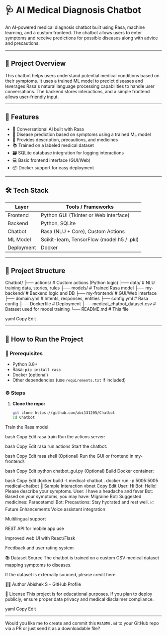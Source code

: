 # 🩺 AI Medical Diagnosis Chatbot

An AI-powered medical diagnosis chatbot built using Rasa, machine learning, and a custom frontend. The chatbot allows users to enter symptoms and receive predictions for possible diseases along with advice and precautions.

---

## 📌 Project Overview

This chatbot helps users understand potential medical conditions based on their symptoms. It uses a trained ML model to predict diseases and leverages Rasa's natural language processing capabilities to handle user conversations. The backend stores interactions, and a simple frontend allows user-friendly input.

---

## 🎯 Features

- 🤖 Conversational AI built with Rasa
- 🧠 Disease prediction based on symptoms using a trained ML model
- 💊 Provides description, precautions, and medicines
- 📚 Trained on a labeled medical dataset
- 🗃️ SQLite database integration for logging interactions
- 💻 Basic frontend interface (GUI/Web)
- 📦 Docker support for easy deployment

---

## 🛠️ Tech Stack

| Layer         | Tools / Frameworks                        |
|--------------|--------------------------------------------|
| Frontend     | Python GUI (Tkinter or Web Interface)     |
| Backend      | Python, SQLite                            |
| Chatbot      | Rasa (NLU + Core), Custom Actions         |
| ML Model     | Scikit-learn, TensorFlow (model.h5 / .pkl)|
| Deployment   | Docker                                    |

---

## 📂 Project Structure

Chatbot/
├── actions/ # Custom actions (Python logic)
├── data/ # NLU training data, stories, rules
├── models/ # Trained Rasa model
├── my-backend/ # Backend logic and DB
├── my-frontend/ # GUI/Web interface
├── domain.yml # Intents, responses, entities
├── config.yml # Rasa config
├── Dockerfile # Deployment
├── medical_chatbot_dataset.csv # Dataset used for model training
└── README.md # This file

yaml
Copy
Edit

---

## 🚀 How to Run the Project

### 🧪 Prerequisites

- Python 3.8+
- Rasa: `pip install rasa`
- Docker (optional)
- Other dependencies (use `requirements.txt` if included)

### ⚙️ Steps

1. **Clone the repo:**
   ```bash
   git clone https://github.com/abi131205/Chatbot
   cd Chatbot
Train the Rasa model:

bash
Copy
Edit
rasa train
Run the actions server:

bash
Copy
Edit
rasa run actions
Start the chatbot:

bash
Copy
Edit
rasa shell
(Optional) Run the GUI or frontend in my-frontend/:

bash
Copy
Edit
python chatbot_gui.py
(Optional) Build Docker container:

bash
Copy
Edit
docker build -t medical-chatbot .
docker run -p 5005:5005 medical-chatbot
🧠 Sample Interaction
vbnet
Copy
Edit
User: Hi
Bot: Hello! Please describe your symptoms.
User: I have a headache and fever
Bot: Based on your symptoms, you may have: Migraine
Bot: Suggested medicines: Paracetamol
Bot: Precautions: Stay hydrated and rest well.
📈 Future Enhancements
Voice assistant integration

Multilingual support

REST API for mobile app use

Improved web UI with React/Flask

Feedback and user rating system

📚 Dataset Source
The chatbot is trained on a custom CSV medical dataset mapping symptoms to diseases.

If the dataset is externally sourced, please credit here.

👨‍💻 Author
Abishek S – GitHub Profile

📜 License
This project is for educational purposes. If you plan to deploy publicly, ensure proper data privacy and medical disclaimer compliance.

yaml
Copy
Edit

---

Would you like me to create and commit this `README.md` to your GitHub repo via a PR or just send it as a downloadable file?
